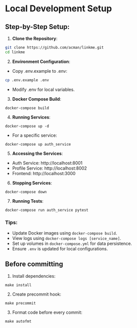 # Local Development Setup

## Step-by-Step Setup:

1. **Clone the Repository**:
```bash
git clone https://github.com/acman/linkme.git
cd linkme
```

2. **Environment Configuration**:

* Copy .env.example to .env:
```bash
cp .env.example .env
```
* Modify .env for local variables.

3. **Docker Compose Build**:

```
docker-compose build
```

4. **Running Services**:

```
docker-compose up -d
```

* For a specific service:

```
docker-compose up auth_service
```

5. **Accessing the Services**:

* Auth Service: http://localhost:8001
* Profile Service: http://localhost:8002
* Frontend: http://localhost:3000

6. **Stopping Services**:

```
docker-compose down
```

7. **Running Tests**:

```
docker-compose run auth_service pytest
```

### Tips:
* Update Docker images using `docker-compose build`.
* View logs using `docker-compose logs [service_name]`.
* Set up volumes in `docker-compose.yml` for data persistence.
* Ensure `.env` is updated for local configurations.

## Before committing

1. Install dependencies:

```
make install
```

2. Create precommit hook:

```
make precommit
```

3. Format code before every commit:

```
make autofmt
```

